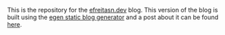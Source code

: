 This is the repository for the [efreitasn.dev](https://efreitasn.dev) blog. This version of the blog is built using the [egen static blog generator](https://github.com/efreitasn/egen) and a post about it can be found [here](https://efreitasn.dev/posts/a-new-version/).

